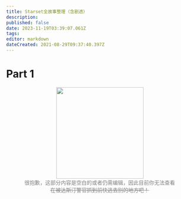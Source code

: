 ```yaml
---
title: Starset全故事整理（含剧透）
description: 
published: false
date: 2023-11-19T03:39:07.061Z
tags: 
editor: markdown
dateCreated: 2021-08-29T09:37:40.397Z
---
```



# Part 1
<div align=center><img src="https://img.starset.fans/2021/08/22/2408e40b40e87.jpg" width="235" height="247"></div>
  <div align=center><font color=grey>很抱歉，这部分内容是空白的或者仍需编辑，因此目前你无法查看
  <br/><s>在被达斯汀警官抓到前快逃去别的地方吧！</s></font></div>
